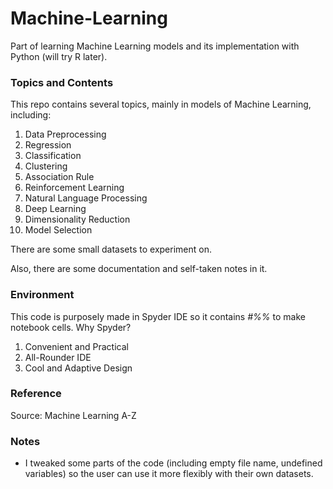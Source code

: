 # Machine-Learning

Part of learning Machine Learning models and its implementation with Python (will try R later).

### Topics and Contents
This repo contains several topics, mainly in models of Machine Learning, including:
1. Data Preprocessing
2. Regression
3. Classification
4. Clustering
5. Association Rule
6. Reinforcement Learning
7. Natural Language Processing
8. Deep Learning
9. Dimensionality Reduction
10. Model Selection

There are some small datasets to experiment on.

Also, there are some documentation and self-taken notes in it.

### Environment
This code is purposely made in Spyder IDE so it contains *#%%* to make notebook cells.
Why Spyder?
1. Convenient and Practical
2. All-Rounder IDE
3. Cool and Adaptive Design

### Reference
Source: Machine Learning A-Z

### Notes
* I tweaked some parts of the code (including empty file name, undefined variables) so the user can use it more flexibly with their own datasets.
